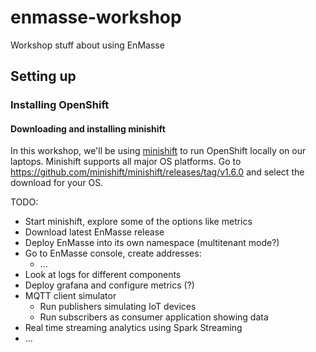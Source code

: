 # enmasse-workshop
Workshop stuff about using EnMasse

## Setting up

### Installing OpenShift

#### Downloading and installing minishift

In this workshop, we'll be using [minishift](https://github.com/minishift/minishift/) to run OpenShift locally on our laptops. Minishift supports all major OS platforms.  Go to https://github.com/minishift/minishift/releases/tag/v1.6.0 and select the download for your OS. 

TODO:

   * Start minishift, explore some of the options like metrics
   * Download latest EnMasse release
   * Deploy EnMasse into its own namespace (multitenant mode?)
   * Go to EnMasse console, create addresses:
      * ...
   * Look at  logs for different components
   * Deploy grafana and configure metrics (?)
   * MQTT client simulator
      * Run publishers simulating IoT devices
      * Run subscribers as consumer application showing data
   * Real time streaming analytics using Spark Streaming
   * ...
